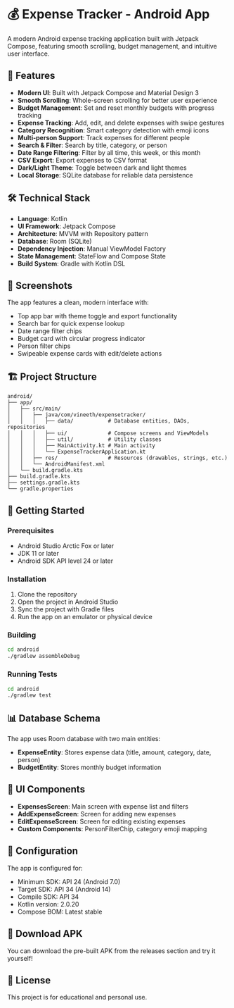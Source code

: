 # 💰 Expense Tracker - Android App

A modern Android expense tracking application built with Jetpack Compose, featuring smooth scrolling, budget management, and intuitive user interface.

## 🚀 Features

- **Modern UI**: Built with Jetpack Compose and Material Design 3
- **Smooth Scrolling**: Whole-screen scrolling for better user experience
- **Budget Management**: Set and reset monthly budgets with progress tracking
- **Expense Tracking**: Add, edit, and delete expenses with swipe gestures
- **Category Recognition**: Smart category detection with emoji icons
- **Multi-person Support**: Track expenses for different people
- **Search & Filter**: Search by title, category, or person
- **Date Range Filtering**: Filter by all time, this week, or this month
- **CSV Export**: Export expenses to CSV format
- **Dark/Light Theme**: Toggle between dark and light themes
- **Local Storage**: SQLite database for reliable data persistence

## 🛠️ Technical Stack

- **Language**: Kotlin
- **UI Framework**: Jetpack Compose
- **Architecture**: MVVM with Repository pattern
- **Database**: Room (SQLite)
- **Dependency Injection**: Manual ViewModel Factory
- **State Management**: StateFlow and Compose State
- **Build System**: Gradle with Kotlin DSL

## 📱 Screenshots

The app features a clean, modern interface with:
- Top app bar with theme toggle and export functionality
- Search bar for quick expense lookup
- Date range filter chips
- Budget card with circular progress indicator
- Person filter chips
- Swipeable expense cards with edit/delete actions

## 🏗️ Project Structure

```
android/
├── app/
│   ├── src/main/
│   │   ├── java/com/vineeth/expensetracker/
│   │   │   ├── data/           # Database entities, DAOs, repositories
│   │   │   ├── ui/             # Compose screens and ViewModels
│   │   │   ├── util/           # Utility classes
│   │   │   ├── MainActivity.kt # Main activity
│   │   │   └── ExpenseTrackerApplication.kt
│   │   ├── res/                # Resources (drawables, strings, etc.)
│   │   └── AndroidManifest.xml
│   └── build.gradle.kts
├── build.gradle.kts
├── settings.gradle.kts
└── gradle.properties
```

## 🚀 Getting Started

### Prerequisites

- Android Studio Arctic Fox or later
- JDK 11 or later
- Android SDK API level 24 or later

### Installation

1. Clone the repository
2. Open the project in Android Studio
3. Sync the project with Gradle files
4. Run the app on an emulator or physical device

### Building

```bash
cd android
./gradlew assembleDebug
```

### Running Tests

```bash
cd android
./gradlew test
```

## 📊 Database Schema

The app uses Room database with two main entities:

- **ExpenseEntity**: Stores expense data (title, amount, category, date, person)
- **BudgetEntity**: Stores monthly budget information

## 🎨 UI Components

- **ExpensesScreen**: Main screen with expense list and filters
- **AddExpenseScreen**: Screen for adding new expenses
- **EditExpenseScreen**: Screen for editing existing expenses
- **Custom Components**: PersonFilterChip, category emoji mapping

## 🔧 Configuration

The app is configured for:
- Minimum SDK: API 24 (Android 7.0)
- Target SDK: API 34 (Android 14)
- Compile SDK: API 34
- Kotlin version: 2.0.20
- Compose BOM: Latest stable

## 📱 Download APK

You can download the pre-built APK from the releases section and try it yourself!

## 📝 License

This project is for educational and personal use.
